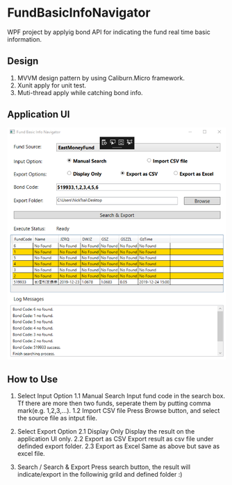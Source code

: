 # FundBasicInfoNavigator
WPF project by applyig bond API for indicating the fund real time basic information.

## Design
1. MVVM design pattern by using Caliburn.Micro framework.
2. Xunit apply for unit test.
3. Muti-thread apply while catching bond info.

## Application UI

![image](https://github.com/TheNickDeveloper/FundBasicInfoNavigator/blob/master/image/ApplicationUI.png)

## How to Use
1. Select Input Option
  1.1 Manual Search
    Input fund code in the search box. Tf there are more then two funds, seperate them by putting comma mark(e.g. 1,2,3,...).
  1.2 Import CSV file
    Press Browse button, and select the source file as intput file.
    
2. Select Export Option
  2.1 Display Only
    Display the result on the application UI only.
  2.2 Export as CSV
    Export result as csv file under definded export folder.
  2.3 Export as Excel
    Same as above but save as excel file.
  
3. Search / Search & Export
  Press search button, the result will indicate/export in the followinig grild and defined folder :)
